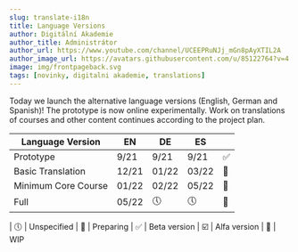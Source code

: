 ```yaml
---
slug: translate-i18n
title: Language Versions
author: Digitální Akademie
author_title: Administrátor
author_url: https://www.youtube.com/channel/UCEEPRuNJj_mGn8pAyXTIL2A
author_image_url: https://avatars.githubusercontent.com/u/85122764?v=4
image: img/frontpageback.svg
tags: [novinky, digitalni akademie, translations]
---
```


Today we launch the alternative language versions (English, German and Spanish)! The prototype is now online experimentally. Work on translations of courses and other content continues according to the project plan.

| Language Version     | EN    | DE       | ES       |                             |
|----------------------|-------|----------|----------|-----------------------------|
| Prototype            | 9/21  | 9/21     | 9/21     | :white_check_mark:          |
| Basic Translation    | 12/21 | 01/22    | 03/22    | :twisted_rightwards_arrows: |
| Minimum Core Course  | 01/22 | 02/22    | 05/22    | :twisted_rightwards_arrows: |
| Full                 | 05/22 | :clock5: | :clock5: | :children_crossing:         |

| :clock5: | Unspecified | :children_crossing: | Preparing | :white_check_mark: | Beta version  | :ballot_box_with_check: | Alfa version | :twisted_rightwards_arrows: | WIP
